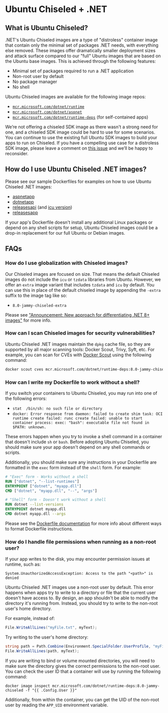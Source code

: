 # Ubuntu Chiseled + .NET

## What is Ubuntu Chiseled?

.NET's Ubuntu Chiseled images are a type of "distroless" container image that contain only the minimal set of packages .NET needs, with everything else removed.
These images offer dramatically smaller deployment sizes and attack surface compared to our "full" Ubuntu images that are based on the Ubuntu base images. This is achieved through the following features:

- Minimal set of packages required to run a .NET application
- Non-root user by default
- No package manager
- No shell

Ubuntu Chiseled images are available for the following image repos:
- [`mcr.microsoft.com/dotnet/runtime`](../README.runtime.md)
- [`mcr.microsoft.com/dotnet/aspnet`](../README.aspnet.md)
- [`mcr.microsoft.com/dotnet/runtime-deps`](../README.runtime-deps.md) (for self-contained apps)

We’re not offering a chiseled SDK image as there wasn't a strong need for one, and a chiseled SDK image could be hard to use for some scenarios.
You can continue to use the existing full Ubuntu SDK images to build your apps to run on Chiseled.
If you have a compelling use case for a distroless SDK image, please leave a comment on [this issue](https://github.com/dotnet/dotnet-docker/issues/4942) and we’ll be happy to reconsider.

## How do I use Ubuntu Chiseled .NET images?

Please see our sample Dockerfiles for examples on how to use Ubuntu Chiseled .NET images:
- [aspnetapp](../samples/aspnetapp/Dockerfile.chiseled)
- [dotnetapp](../samples/dotnetapp/Dockerfile.chiseled)
- [releasesapi](../samples/releasesapi/Dockerfile.ubuntu-chiseled) (and [icu version](../samples/releasesapi/Dockerfile.ubuntu-chiseled-icu))
- [releasesapp](../samples/releasesapp/Dockerfile.chiseled)

If your app's Dockerfile doesn't install any additional Linux packages or depend on any shell scripts for setup, Ubuntu Chiseled images could be a drop-in replacement for our full Ubuntu or Debian images.

## FAQs

### How do I use globalization with Chiseled images?

Our Chiseled images are focused on size. That means the default Chiseled images do not include the `icu` or `tzdata`
libraries from Ubuntu. However, we offer an `extra` image variant that includes `tzdata` and `icu` by default. You can
use this in place of the default chiseled image by appending the `-extra` suffix to the image tag like so:

- `8.0-jammy-chiseled-extra`

Please see ["Announcement: New approach for differentiating .NET 8+ images"](https://github.com/dotnet/dotnet-docker/discussions/4821) for more info.

### How can I scan Chiseled images for security vulnerabilities?

Ubuntu Chiseled .NET images maintain the `dpkg` cache file, so they are supported by all major scanning tools: Docker Scout, Trivy, Syft, etc.
For example, you can scan for CVEs with [Docker Scout](https://docs.docker.com/scout/) using the following command:

```bash
docker scout cves mcr.microsoft.com/dotnet/runtime-deps:8.0-jammy-chiseled
```

### How can I write my Dockerfile to work without a shell?

If you switch your containers to Ubuntu Chiseled, you may run into one of the following errors:

- `stat  /bin/sh: no such file or directory`
- `docker: Error response from daemon: failed to create shim task: OCI runtime create failed: runc create failed: unable to start container process: exec: "bash": executable file not found in $PATH: unknown.`

These errors happen when you try to invoke a shell command in a container that doesn't include `sh` or `bash`.
Before adopting Ubuntu Chiseled, you should make sure your app doesn't depend on any shell commands or scripts.

Additionally, you should make sure any instructions in your Dockerfile are formatted in the `exec` form instead of the `shell` form. For example:

```Dockerfile
# "Exec" form - Works without a shell
RUN ["dotnet", "--list-runtimes"]
ENTRYPOINT ["dotnet", "myapp.dll"]
CMD ["dotnet", "myapp.dll", "--", "args"]

# "Shell" form - Doesn't work without a shell
RUN dotnet --list-versions
ENTRYPOINT dotnet myapp.dll
CMD dotnet myapp.dll --args
```

Please see the [Dockerfile documentation](https://docs.docker.com/engine/reference/builder/#run) for more info about different ways to format Dockerfile instructions.

### How do I handle file permissions when running as a non-root user?

If your app writes to the disk, you may encounter permission issues at runtime, such as:

```
System.UnauthorizedAccessException: Access to the path "<path>" is denied
```

Ubuntu Chiseled .NET images use a non-root user by default.
This error happens when apps try to write to a directory or file that the current user doesn't have access to.
By design, an app shouldn't be able to modify the directory it's running from. Instead, you should try to write to the non-root user's home directory.

For example, instead of:

```cs
File.WriteAllLines("myFile.txt", myText);
```

Try writing to the user's home directory:

```cs
string path = Path.Combine(Environment.SpecialFolder.UserProfile, "myFile.txt");
File.WriteAllLines(path, myText);
```

If you are writing to bind or volume mounted directories, you will need to make sure the directory gives the correct permissions to the non-root user.
You can check the user ID that a container will use by running the following command:

```
docker image inspect mcr.microsoft.com/dotnet/runtime-deps:8.0-jammy-chiseled -f "{{ .Config.User }}"
```

Additionally, from within the container, you can get the UID of the non-root user by reading the `APP_UID` environment variable.
